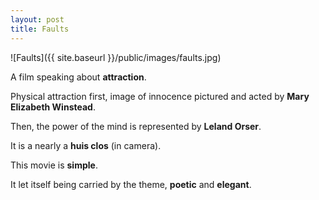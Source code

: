 ```yaml
---
layout: post
title: Faults
---
```


![Faults]({{ site.baseurl }}/public/images/faults.jpg)

A film speaking about **attraction**.

Physical attraction first, image of innocence pictured and acted by **Mary Elizabeth Winstead**.

Then, the power of the mind is represented by **Leland Orser**.

It is a nearly a **huis clos** (in camera).

This movie is **simple**. 

It let itself being carried by the theme, **poetic** and **elegant**.
